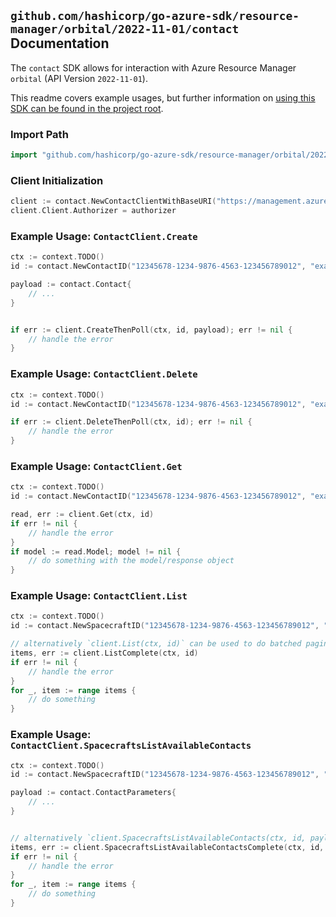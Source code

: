 
## `github.com/hashicorp/go-azure-sdk/resource-manager/orbital/2022-11-01/contact` Documentation

The `contact` SDK allows for interaction with Azure Resource Manager `orbital` (API Version `2022-11-01`).

This readme covers example usages, but further information on [using this SDK can be found in the project root](https://github.com/hashicorp/go-azure-sdk/tree/main/docs).

### Import Path

```go
import "github.com/hashicorp/go-azure-sdk/resource-manager/orbital/2022-11-01/contact"
```


### Client Initialization

```go
client := contact.NewContactClientWithBaseURI("https://management.azure.com")
client.Client.Authorizer = authorizer
```


### Example Usage: `ContactClient.Create`

```go
ctx := context.TODO()
id := contact.NewContactID("12345678-1234-9876-4563-123456789012", "example-resource-group", "spacecraftValue", "contactValue")

payload := contact.Contact{
	// ...
}


if err := client.CreateThenPoll(ctx, id, payload); err != nil {
	// handle the error
}
```


### Example Usage: `ContactClient.Delete`

```go
ctx := context.TODO()
id := contact.NewContactID("12345678-1234-9876-4563-123456789012", "example-resource-group", "spacecraftValue", "contactValue")

if err := client.DeleteThenPoll(ctx, id); err != nil {
	// handle the error
}
```


### Example Usage: `ContactClient.Get`

```go
ctx := context.TODO()
id := contact.NewContactID("12345678-1234-9876-4563-123456789012", "example-resource-group", "spacecraftValue", "contactValue")

read, err := client.Get(ctx, id)
if err != nil {
	// handle the error
}
if model := read.Model; model != nil {
	// do something with the model/response object
}
```


### Example Usage: `ContactClient.List`

```go
ctx := context.TODO()
id := contact.NewSpacecraftID("12345678-1234-9876-4563-123456789012", "example-resource-group", "spacecraftValue")

// alternatively `client.List(ctx, id)` can be used to do batched pagination
items, err := client.ListComplete(ctx, id)
if err != nil {
	// handle the error
}
for _, item := range items {
	// do something
}
```


### Example Usage: `ContactClient.SpacecraftsListAvailableContacts`

```go
ctx := context.TODO()
id := contact.NewSpacecraftID("12345678-1234-9876-4563-123456789012", "example-resource-group", "spacecraftValue")

payload := contact.ContactParameters{
	// ...
}


// alternatively `client.SpacecraftsListAvailableContacts(ctx, id, payload)` can be used to do batched pagination
items, err := client.SpacecraftsListAvailableContactsComplete(ctx, id, payload)
if err != nil {
	// handle the error
}
for _, item := range items {
	// do something
}
```
